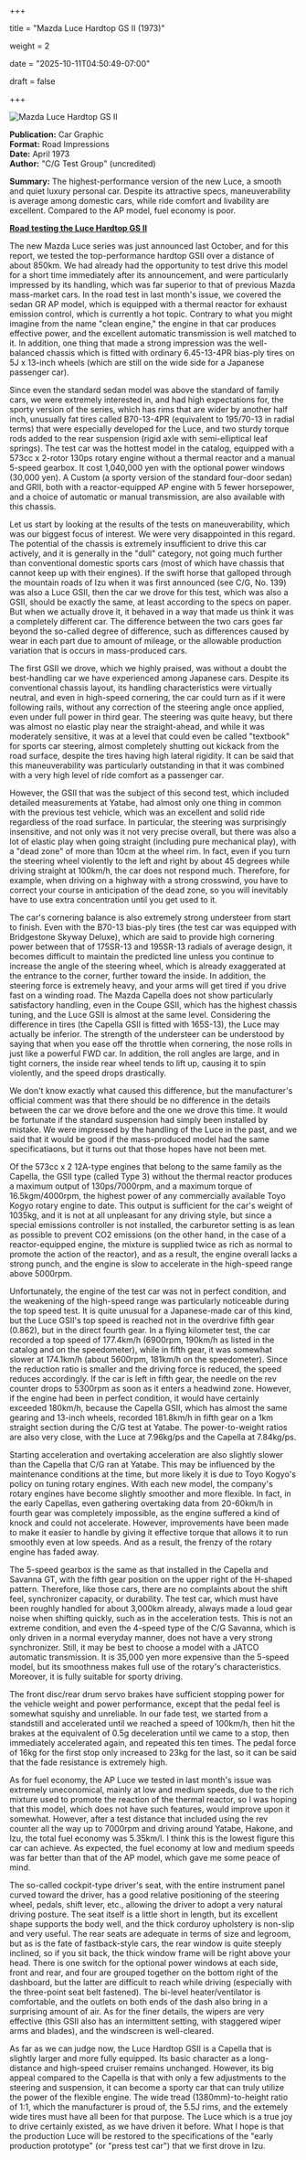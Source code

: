 +++















title = "Mazda Luce Hardtop GS II (1973)"







weight = 2











date = "2025-10-11T04:50:49-07:00"















draft = false















+++















![Mazda Luce Hardtop GS II](/images/CG-RT-Mazda-Luce-Rotary-Hardtop-GS-II-1973.jpg)















<b>Publication:</b> Car Graphic<br>
<b>Format:</b> Road Impressions<br>
<b>Date:</b> April 1973<br>
<b>Author:</b> "C/G Test Group" (uncredited)















<b>Summary:</b> The highest-performance version of the new Luce, a smooth and quiet luxury personal car. Despite its attractive specs, maneuverability is average among domestic cars, while ride comfort and livability are excellent. Compared to the AP model, fuel economy is poor.























<b><u>Road testing the Luce Hardtop GS II</b></u>















The new Mazda Luce series was just announced last October, and for this report, we tested the top-performance hardtop GSII over a distance of about 850km. We had already had the opportunity to test drive this model for a short time immediately after its announcement, and were particularly impressed by its handling, which was far superior to that of previous Mazda mass-market cars. In the road test in last month's issue, we covered the sedan GR AP model, which is equipped with a thermal reactor for exhaust emission control, which is currently a hot topic. Contrary to what you might imagine from the name "clean engine," the engine in that car produces effective power, and the excellent automatic transmission is well matched to it. In addition, one thing that made a strong impression was the well-balanced chassis which is fitted with ordinary 6.45-13-4PR bias-ply tires on 5J x 13-inch wheels (which are still on the wide side for a Japanese passenger car). 



Since even the standard sedan model was above the standard of family cars, we were extremely interested in, and had high expectations for, the sporty version of the series, which has rims that are wider by another half inch, unusually fat tires called B70-13-4PR (equivalent to 195/70-13 in radial terms) that were especially developed for the Luce, and two sturdy torque rods added to the rear suspension (rigid axle with semi-elliptical leaf springs). The test car was the hottest model in the catalog, equipped with a 573cc x 2-rotor 130ps rotary engine without a thermal reactor and a manual 5-speed gearbox. It cost 1,040,000 yen with the optional power windows (30,000 yen). A Custom (a sporty version of the standard four-door sedan) and GRII, both with a reactor-equipped AP engine with 5 fewer horsepower, and a choice of automatic or manual transmission, are also available with this chassis.



Let us start by looking at the results of the tests on maneuverability, which was our biggest focus of interest. We were very disappointed in this regard. The potential of the chassis is extremely insufficient to drive this car actively, and it is generally in the "dull" category, not going much further than conventional domestic sports cars (most of which have chassis that cannot keep up with their engines). If the swift horse that galloped through the mountain roads of Izu when it was first announced (see C/G, No. 139) was also a Luce GSII, then the car we drove for this test, which was also a GSII, should be exactly the same, at least according to the specs on paper. But when we actually drove it, it behaved in a way that made us think it was a completely different car. The difference between the two cars goes far beyond the so-called degree of difference, such as differences caused by wear in each part due to amount of mileage, or the allowable production variation that is occurs in mass-produced cars. 



The first GSII we drove, which we highly praised, was without a doubt the best-handling car we have experienced among Japanese cars. Despite its conventional chassis layout, its handling characteristics were virtually neutral, and even in high-speed cornering, the car could turn as if it were following rails, without any correction of the steering angle once applied, even under full power in third gear. The steering was quite heavy, but there was almost no elastic play near the straight-ahead, and while it was moderately sensitive, it was at a level that could even be called "textbook" for sports car steering, almost completely shutting out kickack from the road surface, despite the tires having high lateral rigidity. It can be said that this maneuverability was particularly outstanding in that it was combined with a very high level of ride comfort as a passenger car. 



However, the GSII that was the subject of this second test, which included detailed measurements at Yatabe, had almost only one thing in common with the previous test vehicle, which was an excellent and solid ride regardless of the road surface. In particular, the steering was surprisingly insensitive, and not only was it not very precise overall, but there was also a lot of elastic play when going straight (including pure mechanical play), with a "dead zone" of more than 10cm at the wheel rim. In fact, even if you turn the steering wheel violently to the left and right by about 45 degrees while driving straight at 100km/h, the car does not respond much. Therefore, for example, when driving on a highway with a strong crosswind, you have to correct your course in anticipation of the dead zone, so you will inevitably have to use extra concentration until you get used to it.  



The car's cornering balance is also extremely strong understeer from start to finish. Even with the B70-13 bias-ply tires (the test car was equipped with Bridgestone Skyway Deluxe), which are said to provide high cornering power between that of 175SR-13 and 195SR-13 radials of average design, it becomes difficult to maintain the predicted line unless you continue to increase the angle of the steering wheel, which is already exaggerated at the entrance to the corner, further toward the inside. In addition, the steering force is extremely heavy, and your arms will get tired if you drive fast on a winding road. The Mazda Capella does not show particularly satisfactory handling, even in the Coupe GSII, which has the highest chassis tuning, and the Luce GSII is almost at the same level. Considering the difference in tires (the Capella GSII is fitted with 165S-13), the Luce may actually be inferior. The strength of the understeer can be understood by saying that when you ease off the throttle when cornering, the nose rolls in just like a powerful FWD car. In addition, the roll angles are large, and in tight corners, the inside rear wheel tends to lift up, causing it to spin violently, and the speed drops drastically.



We don't know exactly what caused this difference, but the manufacturer's official comment was that there should be no difference in the details between the car we drove before and the one we drove this time. It would be fortunate if the standard suspension had simply been installed by mistake. We were impressed by the handling of the Luce in the past, and we said that it would be good if the mass-produced model had the same specificatiaons, but it turns out that those hopes have not been met.



Of the 573cc x 2 12A-type engines that belong to the same family as the Capella, the GSII type (called Type 3) without the thermal reactor produces a maximum output of 130ps/7000rpm, and a maximum torque of 16.5kgm/4000rpm, the highest power of any commercially available Toyo Kogyo rotary engine to date. This output is sufficient for the car's weight of 1035kg, and it is not at all unpleasant for any driving style, but since a special emissions controller is not installed, the carburetor setting is as lean as possible to prevent CO2 emissions (on the other hand, in the case of a reactor-equipped engine, the mixture is supplied twice as rich as normal to promote the action of the reactor), and as a result, the engine overall lacks a strong punch, and the engine is slow to accelerate in the high-speed range above 5000rpm. 



Unfortunately, the engine of the test car was not in perfect condition, and the weakening of the high-speed range was particularly noticeable during the top speed test.  It is quite unusual for a Japanese-made car of this kind, but the Luce GSII's top speed is reached not in the overdrive fifth gear (0.862), but in the direct fourth gear. In a flying kilometer test, the car recorded a top speed of 177.4km/h (6900rpm, 190km/h as listed in the catalog and on the speedometer), while in fifth gear, it was somewhat slower at 174.1km/h (about 5600rpm, 181km/h on the speedometer). Since the reduction ratio is smaller and the driving force is reduced, the speed reduces accordingly. If the car is left in fifth gear, the needle on the rev counter drops to 5300rpm as soon as it enters a headwind zone. However, if the engine had been in perfect condition, it would have certainly exceeded 180km/h, because the Capella GSII, which has almost the same gearing and 13-inch wheels, recorded 181.8km/h in fifth gear on a 1km straight section during the C/G test at Yatabe. The power-to-weight ratios are also very close, with the Luce at 7.96kg/ps and the Capella at 7.84kg/ps. 



Starting acceleration and overtaking acceleration are also slightly slower than the Capella that C/G ran at Yatabe. This may be influenced by the maintenance conditions at the time, but more likely it is due to Toyo Kogyo's policy on tuning rotary engines. With each new model, the company's rotary engines have become slightly smoother and more flexible. In fact, in the early Capellas, even gathering overtaking data from 20-60km/h in fourth gear was completely impossible, as the engine suffered a kind of knock and could not accelerate. However, improvements have been made to make it easier to handle by giving it effective torque that allows it to run smoothly even at low speeds. And as a result, the frenzy of the rotary engine has faded away. 



The 5-speed gearbox is the same as that installed in the Capella and Savanna GT, with the fifth gear position on the upper right of the H-shaped pattern. Therefore, like those cars, there are no complaints about the shift feel, synchronizer capacity, or durability. The test car, which must have been roughly handled for about 3,000km already, always made a loud gear noise when shifting quickly, such as in the acceleration tests. This is not an extreme condition, and even the 4-speed type of the C/G Savanna, which is only driven in a normal everyday manner, does not have a very strong synchronizer. Still, it may be best to choose a model with a JATCO automatic transmission. It is 35,000 yen more expensive than the 5-speed model, but its smoothness makes full use of the rotary's characteristics. Moreover, it is fully suitable for sporty driving. 



The front disc/rear drum servo brakes have sufficient stopping power for the vehicle weight and power performance, except that the pedal feel is somewhat squishy and unreliable. In our fade test, we started from a standstill and accelerated until we reached a speed of 100km/h, then hit the brakes at the equivalent of 0.5g deceleration until we came to a stop, then immediately accelerated again, and repeated this ten times. The pedal force of 16kg for the first stop only increased to 23kg for the last, so it can be said that the fade resistance is extremely high.



As for fuel economy, the AP Luce we tested in last month's issue was extremely uneconomical, mainly at low and medium speeds, due to the rich mixture used to promote the reaction of the thermal reactor, so I was hoping that this model, which does not have such features, would improve upon it somewhat. However, after a test distance that included using the rev counter all the way up to 7000rpm and driving around Yatabe, Hakone, and Izu, the total fuel economy was 5.35km/l. I think this is the lowest figure this car can achieve. As expected, the fuel economy at low and medium speeds was far better than that of the AP model, which gave me some peace of mind.



The so-called cockpit-type driver's seat, with the entire instrument panel curved toward the driver, has a good relative positioning of the steering wheel, pedals, shift lever, etc., allowing the driver to adopt a very natural driving posture. The seat itself is a little short in length, but its excellent shape supports the body well, and the thick corduroy upholstery is non-slip and very useful. The rear seats are adequate in terms of size and legroom, but as is the fate of fastback-style cars, the rear window is quite steeply inclined, so if you sit back, the thick window frame will be right above your head. There is one switch for the optional power windows at each side, front and rear, and four are grouped together on the bottom right of the dashboard, but the latter are difficult to reach while driving (especially with the three-point seat belt fastened). The bi-level heater/ventilator is comfortable, and the outlets on both ends of the dash also bring in a surprising amount of air. As for the finer details, the wipers are very effective (this GSII also has an intermittent setting, with staggered wiper arms and blades), and the windscreen is well-cleared. 



As far as we can judge now, the Luce Hardtop GSII is a Capella that is slightly larger and more fully equipped. Its basic character as a long-distance and high-speed cruiser remains unchanged. However, its big appeal compared to the Capella is that with only a few adjustments to the steering and suspension, it can become a sporty car that can truly utilize the power of the flexible engine. The wide tread (1380mm)-to-height ratio of 1:1, which the manufacturer is proud of, the 5.5J rims, and the extemely wide tires must have all been for that purpose. The Luce which is a true joy to drive certainly existed, as we have driven it before. What I hope is that the production Luce will be restored to the specifications of the "early production prototype" (or "press test car") that we first drove in Izu.



